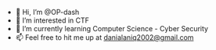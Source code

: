 - 👋 Hi, I’m @OP-dash
- 👀 I’m interested in CTF
- 🌱 I’m currently learning Computer Science - Cyber Security
- 📫 Feel free to hit me up at danialaniq2002@gmail.com

<!---
OP-dash/OP-dash is a ✨ special ✨ repository because its `README.md` (this file) appears on your GitHub profile.
You can click the Preview link to take a look at your changes.
--->
